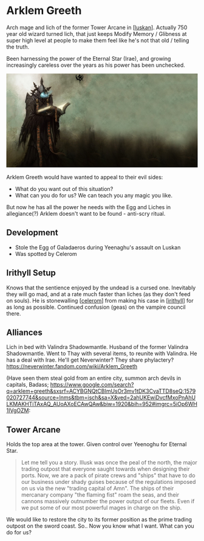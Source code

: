 # Arklem Greeth
Arch mage and lich of the former Tower Arcane in [[luskan]].
Actually 750 year old wizard turned lich, that just keeps Modify Memory / Glibness at super high level at people to make them feel like he's not that old / telling the truth.

Been harnessing the power of the Eternal Star (Irae), and growing increasingly careless over the years as his power has been unchecked.

![](arklem.jpg)

Arklem Greeth would have wanted to appeal to their evil sides:
- What do you want out of this situation?
- What can you do for us? We can teach you any magic you like.

But now he has all the power he needs with the Egg and Liches in allegiance(?)
Arklem doesn't want to be found - anti-scry ritual.

## Development
- Stole the Egg of Galadaeros during Yeenaghu's assault on Luskan
- Was spotted by Celerom

## Irithyll Setup
Knows that the sentience enjoyed by the undead is a cursed one. Inevitably they will go mad, and at a rate much faster than liches (as they don't feed on souls).
He is stonewalling [[celerom]] from making his case in [[irithyll]] for as long as possible.
Continued confusion (geas) on the vampire council there.

## Alliances
Lich in bed with Valindra Shadowmantle.
Husband of the former Valindra Shadowmantle. Went to Thay with several items, to reunite with Valindra. He has a deal with Irae. He'll get Neverwinter? They share phylactery?
https://neverwinter.fandom.com/wiki/Arklem_Greeth

(Have seen them steal gold from an entire city, summon arch devils in capitals,
Badass; https://www.google.com/search?q=arklem+greeth&sxsrf=ACYBGNQtCBImUsOr3mv1tDK3CvaTTD8seQ:1579020727744&source=lnms&tbm=isch&sa=X&ved=2ahUKEwiDvcfMxoPnAhULKMAKHTiTAxAQ_AUoAXoECAwQAw&biw=1920&bih=952#imgrc=5iOp6WH1IVgOZM:

## Tower Arcane
Holds the top area at the tower. Given control over Yeenoghu for Eternal Star.

> Let me tell you a story. Illusk was once the peal of the north, the major trading outpost that everyone saught towards when designing their ports. Now, we are a pack of pirate crews and "ships" that have to do our business under shady guises because of the regulations imposed on us via the new "trading capital of Amn". The ships of their mercanary company "the flaming fist" roam the seas, and their cannons massively outnumber the power output of our fleets. Even if we put some of our most powerful mages in charge on the ship.

We would like to restore the city to its former position as the prime trading outpost on the sword coast. So.. Now you know what I want. What can you do for us?

[//begin]: # "Autogenerated link references for markdown compatibility"
[luskan]: ../north/luskan "Luskan"
[celerom]: celerom "Celerum"
[irithyll]: ../east/irithyll "Irithyll"
[//end]: # "Autogenerated link references"
